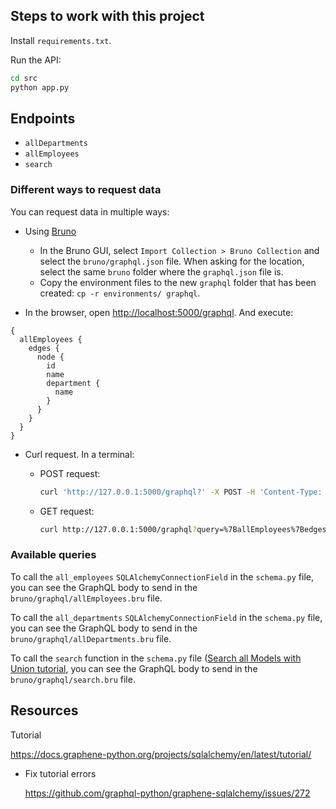 ## Steps to work with this project

Install `requirements.txt`.

Run the API:

```bash
cd src
python app.py
```

## Endpoints

- `allDepartments`
- `allEmployees`
- `search`

### Different ways to request data

You can request data in multiple ways:

- Using [Bruno](https://www.usebruno.com/)
  - In the Bruno GUI, select `Import Collection > Bruno Collection` and select the `bruno/graphql.json` file. When asking for the location, select the same `bruno` folder where the `graphql.json` file is.
  - Copy the environment files to the new `graphql` folder that has been created: `cp -r environments/ graphql`.

- In the browser, open <http://localhost:5000/graphql>. And execute:

```
{
  allEmployees {
    edges {
      node {
        id
        name
        department {
          name
        }
      }
    }
  }
}
```

- Curl request. In a terminal:

  - POST request:

    ```bash
    curl 'http://127.0.0.1:5000/graphql?' -X POST -H 'Content-Type: application/json' --data-raw '{"query":"{\n  allEmployees {\n    edges {\n      node {\n        id\n        name\n        department {\n          name\n        }\n      }\n    }\n  }\n}"}'
    ```

  - GET request:

    ```bash
    curl http://127.0.0.1:5000/graphql?query=%7BallEmployees%7Bedges%7Bnode%7Bid%20name%20department%7Bname%7D%7D%7D%7D%7D
    ```

### Available queries

To call the `all_employees` `SQLAlchemyConnectionField` in the `schema.py` file, you can see the GraphQL body to send in the `bruno/graphql/allEmployees.bru` file.

To call the `all_departments` `SQLAlchemyConnectionField` in the `schema.py` file, you can see the GraphQL body to send in the `bruno/graphql/allDepartments.bru` file.

To call the `search` function in the `schema.py` file ([Search all Models with Union tutorial](https://docs.graphene-python.org/projects/sqlalchemy/en/latest/examples/), you can see the GraphQL body to send in the `bruno/graphql/search.bru` file.

## Resources

Tutorial

<https://docs.graphene-python.org/projects/sqlalchemy/en/latest/tutorial/>

- Fix tutorial errors

  <https://github.com/graphql-python/graphene-sqlalchemy/issues/272>
